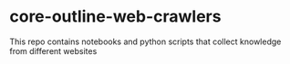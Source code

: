 # core-outline-web-crawlers
This repo contains notebooks and python scripts that collect knowledge from different websites
